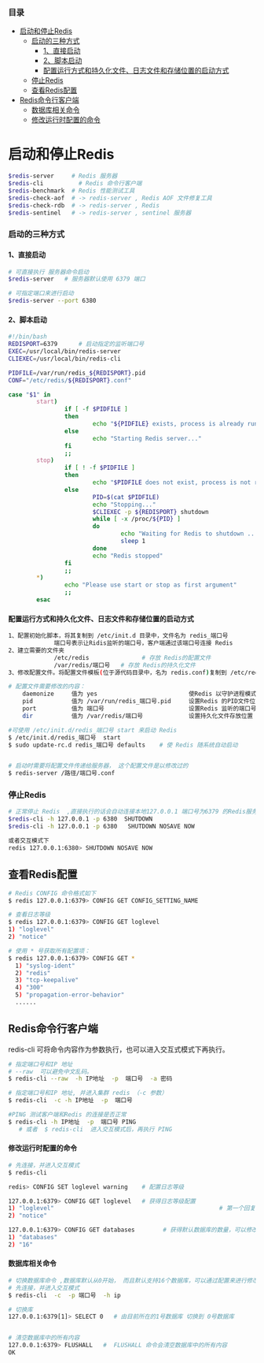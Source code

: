 ### 目录

- [启动和停止Redis](#启动和停止Redis)
  - [启动的三种方式](#启动的三种方式)
    - [1、直接启动](#1、直接启动)
    - [2、脚本启动](#2、脚本启动)
    - [配置运行方式和持久化文件、日志文件和存储位置的启动方式](#配置运行方式和持久化文件、日志文件和存储位置的启动方式)
  - [停止Redis](#停止Redis)
  - [查看Redis配置](#查看Redis配置)
- [Redis命令行客户端](#Redis命令行客户端)
  - [数据库相关命令](#数据库相关命令)
  - [修改运行时配置的命令](#修改运行时配置的命令)







# 启动和停止Redis

```bash
$redis-server     # Redis 服务器
$redis-cli    		# Redis 命令行客户端
$redis-benchmark  # Redis 性能测试工具
$redis-check-aof  # -> redis-server , Redis AOF 文件修复工具
$redis-check-rdb  # -> redis-server , Redis
$redis-sentinel   # -> redis-server , sentinel 服务器 
```

### 启动的三种方式

#### 1、直接启动

```bash
# 可直接执行 服务器命令启动
$redis-server   # 服务器默认使用 6379 端口

# 可指定端口来进行启动
$redis-server --port 6380    
```

#### 2、脚本启动

```bash
#!/bin/bash
REDISPORT=6379		# 启动指定的监听端口号
EXEC=/usr/local/bin/redis-server
CLIEXEC=/usr/local/bin/redis-cli

PIDFILE=/var/run/redis_${REDISPORT}.pid
CONF="/etc/redis/${REDISPORT}.conf"

case "$1" in
        start)
                if [ -f $PIDFILE ]
                then
                        echo "${PIDFILE} exists, process is already running or crashed"
                else
                        echo "Starting Redis server..."
                fi
                ;;
        stop)
                if [ ! -f $PIDFILE ]
                then
                        echo "$PIDFILE does not exist, process is not running"
                else
                        PID=$(cat $PIDFILE)
                        echo "Stopping..."
                        $CLIEXEC -p ${REDISPORT} shutdown
                        while [ -x /proc/${PID} ]
                        do 
                                echo "Waiting for Redis to shutdown ..."
                                sleep 1
                        done
                        echo "Redis stopped"
                fi
                ;;
        *)
                echo "Please use start or stop as first argument"
                ;;
        esac
```



#### 配置运行方式和持久化文件、日志文件和存储位置的启动方式

```bash
1、配置初始化脚本，将其复制到 /etc/init.d 目录中，文件名为 redis_端口号 
			 端口号表示让Ridis监听的端口号，客户端通过该端口号连接 Redis
2、建立需要的文件夹
			 /etc/redis				  # 存放 Redis的配置文件
			 /var/redis/端口号   # 存放 Redis的持久化文件
3、修改配置文件。将配置文件模板(位于源代码目录中，名为 redis.conf)复制到 /etc/redis 目录中。 并以端口号命名（如: 6379.conf) 

# 配置文件需要修改的内容：
	daemonize     值为 yes                          使Redis 以守护进程模式运行
	pid           值为 /var/run/redis_端口号.pid     设置Redis 的PID文件位置
	port          值为 端口号                        设置Redis 监听的端口号
	dir           值为 /var/redis/端口号             设置持久化文件存放位置

#可使用 /etc/init.d/redis_端口号 start 来启动 Redis
$ /etc/init.d/redis_端口号  start
$ sudo update-rc.d redis_端口号 defaults    # 使 Redis 随系统自动启动


# 启动时需要将配置文件传递给服务器， 这个配置文件是以修改过的
$ redis-server /路径/端口号.conf
```



### 停止Redis

```bash
# 正常停止 Redis  ,直接执行的话会自动连接本地127.0.0.1 端口号为6379 的Redis服务器
$redis-cli -h 127.0.0.1 -p 6380  SHUTDOWN
$redis-cli -h 127.0.0.1 -p 6380   SHUTDOWN NOSAVE NOW 

或者交互模式下
redis 127.0.0.1:6380> SHUTDOWN NOSAVE NOW 
```

## 查看Redis配置

```bash
# Redis CONFIG 命令格式如下
$ redis 127.0.0.1:6379> CONFIG GET CONFIG_SETTING_NAME

# 查看日志等级
$ redis 127.0.0.1:6379> CONFIG GET loglevel
1) "loglevel"
2) "notice"

# 使用 * 号获取所有配置项：
$ redis 127.0.0.1:6379> CONFIG GET *
  1) "syslog-ident"
  2) "redis"
  3) "tcp-keepalive"
  4) "300"
  5) "propagation-error-behavior"
  ......
```





## Redis命令行客户端

redis-cli 可将命令内容作为参数执行，也可以进入交互式模式下再执行。

```bash
# 指定端口号和IP 地址
# --raw  可以避免中文乱码。
$ redis-cli --raw  -h IP地址  -p  端口号  -a 密码

# 指定端口号和IP 地址, 并进入集群 redis （-c 参数）
$ redis-cli  -c -h IP地址  -p  端口号

#PING 测试客户端和Redis 的连接是否正常
$ redis-cli -h IP地址  -p  端口号 PING 
   # 或者  $ redis-cli  进入交互模式后，再执行 PING
```



#### 修改运行时配置的命令

```bash
# 先连接，并进入交互模式
$ redis-cli 

redis> CONFIG SET loglevel warning    # 配置日志等级

127.0.0.1:6379> CONFIG GET loglevel   # 获得日志等级配置
1) "loglevel"   											# 第一个回复的是选项名， 第二行是选项值
2) "notice"

127.0.0.1:6379> CONFIG GET databases		# 获得默认数据库的数量，可以修改为其他值，来增大数据库
1) "databases"	
2) "16"

```



#### 数据库相关命令

```bash
# 切换数据库命令 ,数据库默认从0开始， 而且默认支持16个数据库，可以通过配置来进行修改
# 先连接，并进入交互模式
$ redis-cli  -c  -p 端口号  -h ip

# 切换库
127.0.0.1:6379[1]> SELECT 0   # 由目前所在的1号数据库 切换到 0号数据库


# 清空数据库中的所有内容
127.0.0.1:6379> FLUSHALL   #  FLUSHALL 命令会清空数据库中的所有内容
OK
```









